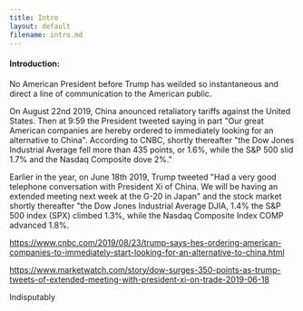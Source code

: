```yaml
---
title: Intro 
layout: default
filename: intro.md
--- 
```


#### Introduction: 



No American President before Trump has weilded so instantaneous and direct a line of communication to the American public.

On August 22nd 2019, China anounced retaliatory tariffs against the United States. Then at 9:59 the President tweeted saying in part "Our great American companies are hereby ordered to immediately looking for an alternative to China". According to CNBC, shortly thereafter "the Dow Jones Industrial Average fell more than 435 points, or 1.6%, while the S&P 500 slid 1.7% and the Nasdaq Composite dove 2%."

Earlier in the year, on June 18th 2019, Trump tweeted "Had a very good telephone conversation with President Xi of China. We will be having an extended meeting next week at the G-20 in Japan" and the stock market shortly thereafter "the Dow Jones Industrial Average DJIA,  1.4% the S&P 500 index (SPX) climbed 1.3%, while the Nasdaq Composite Index COMP advanced 1.8%.

https://www.cnbc.com/2019/08/23/trump-says-hes-ordering-american-companies-to-immediately-start-looking-for-an-alternative-to-china.html


https://www.marketwatch.com/story/dow-surges-350-points-as-trump-tweets-of-extended-meeting-with-president-xi-on-trade-2019-06-18

Indisputably

